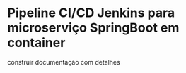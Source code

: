 # Pipeline CI/CD Jenkins para microserviço SpringBoot em container

construir documentação com detalhes